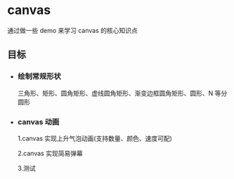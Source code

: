 # canvas

通过做一些 demo 来学习 canvas 的核心知识点

## 目标

- ### 绘制常规形状

  三角形、矩形、圆角矩形、虚线圆角矩形、渐变边框圆角矩形、圆形、N 等分圆形

- ### canvas 动画

  1.canvas 实现上升气泡动画(支持数量、颜色、速度可配)

  2.canvas 实现简易弹幕

  3.测试
